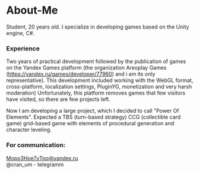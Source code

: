 # About-Me
Student, 20 years old. I specialize in developing games based on the Unity engine, C#. 

### Experience 
Two years of practical development followed by the publication of games on the Yandex Games platform (the organization Areoplay Games (https://yandex.ru/games/developer/77960) and i am its only representative). This development included working with the WebGL format, cross-platform, localization settings, PluginYG, monetization and very harsh moderation) Unfortunately, this platform removes games that few visitors have visited, so there are few projects left.

Now I am developing a large project, which I decided to call "Power Of Elements". 
Expected a TBS (turn-based strategy) CCG (collectible card game) grid-based game with elements of procedural generation and character leveling.

### For communication:<br>
Mopo3Hoe7yTpo@yandex.ru<br>
@cran_um - telegramm
